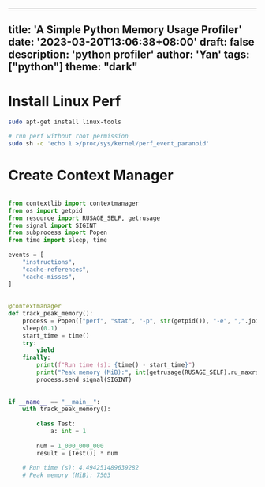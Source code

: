 
---
title: 'A Simple Python Memory Usage Profiler'
date: '2023-03-20T13:06:38+08:00'
draft: false
description: 'python profiler'
author: 'Yan'
tags: ["python"]
theme: "dark"
---


# Install Linux Perf

```bash
sudo apt-get install linux-tools

# run perf without root permission
sudo sh -c 'echo 1 >/proc/sys/kernel/perf_event_paranoid'
```


# Create Context Manager


```python

from contextlib import contextmanager  
from os import getpid  
from resource import RUSAGE_SELF, getrusage  
from signal import SIGINT  
from subprocess import Popen  
from time import sleep, time  
  
events = [  
    "instructions",  
    "cache-references",  
    "cache-misses",  
]  
  
  
@contextmanager  
def track_peak_memory():  
    process = Popen(["perf", "stat", "-p", str(getpid()), "-e", ",".join(events)])  
    sleep(0.1)  
    start_time = time()  
    try:  
        yield  
    finally:  
        print(f"Run time (s): {time() - start_time}")  
        print("Peak memory (MiB):", int(getrusage(RUSAGE_SELF).ru_maxrss / 1024))  
        process.send_signal(SIGINT)  
  
  
if __name__ == "__main__":  
    with track_peak_memory():  
  
        class Test:  
            a: int = 1  
  
        num = 1_000_000_000  
        result = [Test()] * num  
  
    # Run time (s): 4.494251489639282  
    # Peak memory (MiB): 7503

```
